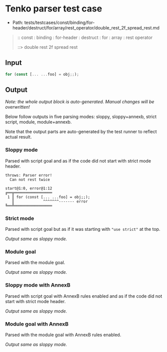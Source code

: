 # Tenko parser test case

- Path: tests/testcases/const/binding/for-header/destruct/for/array/rest_operator/double_rest_2f_spread_rest.md

> :: const : binding : for-header : destruct : for : array : rest operator
>
> ::> double rest 2f spread rest

## Input

`````js
for (const [... ...foo] = obj;;);
`````

## Output

_Note: the whole output block is auto-generated. Manual changes will be overwritten!_

Below follow outputs in five parsing modes: sloppy, sloppy+annexb, strict script, module, module+annexb.

Note that the output parts are auto-generated by the test runner to reflect actual result.

### Sloppy mode

Parsed with script goal and as if the code did not start with strict mode header.

`````
throws: Parser error!
  Can not rest twice

start@1:0, error@1:12
╔══╦═════════════════
 1 ║ for (const [... ...foo] = obj;;);
   ║             ^^^^^^^------- error
╚══╩═════════════════

`````

### Strict mode

Parsed with script goal but as if it was starting with `"use strict"` at the top.

_Output same as sloppy mode._

### Module goal

Parsed with the module goal.

_Output same as sloppy mode._

### Sloppy mode with AnnexB

Parsed with script goal with AnnexB rules enabled and as if the code did not start with strict mode header.

_Output same as sloppy mode._

### Module goal with AnnexB

Parsed with the module goal with AnnexB rules enabled.

_Output same as sloppy mode._
